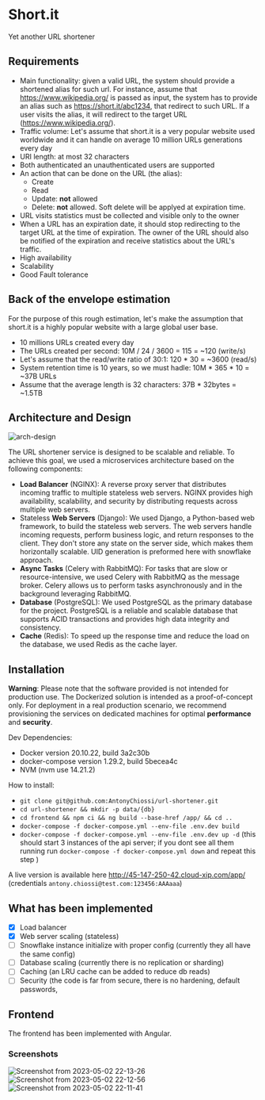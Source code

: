 # Short.it
Yet another URL shortener

## Requirements

- Main functionality: given a valid URL, the system should provide a shortened alias for such url. For instance, assume that https://www.wikipedia.org/ is passed as input, the system has to provide an alias such as https://short.it/abc1234, that redirect to such URL. If a user visits the alias, it will redirect to the target URL (https://www.wikipedia.org/).
- Traffic volume: Let's assume that short.it is a very popular website used worldwide and it can handle on average 10 million URLs generations every day
- URI length: at most 32 characters
- Both authenticated an unauthenticated users are supported
- An action that can be done on the URL (the alias):
  - Create
  - Read
  - Update: **not** allowed
  - Delete: **not** allowed. Soft delete will be applyed at expiration time.
- URL visits statistics must be collected and visible only to the owner
- When a URL has an expiration date, it should stop redirecting to the target URL at the time of expiration. The owner of the URL should also be notified of the expiration and receive statistics about the URL's traffic.
- High availability
- Scalability
- Good Fault tolerance

## Back of the envelope estimation
For the purpose of this rough estimation, let's make the assumption that short.it is a highly popular website with a large global user base.

- 10 millions URLs created every day
- The URLs created per second: 10M / 24 / 3600 = 115 = ~120 (write/s)
- Let's assume that the read/write ratio of 30:1: 120 * 30 = ~3600 (read/s)
- System retention time is 10 years, so we must hadle: 10M * 365 * 10 = ~37B URLs
- Assume that the average length is 32 characters: 37B * 32bytes = ~1.5TB

## Architecture and Design
![arch-design](https://user-images.githubusercontent.com/26548787/235768215-f4389258-355f-41d8-aa94-e1953f8b443d.png)

The URL shortener service is designed to be scalable and reliable. To achieve this goal, we used a microservices architecture based on the following components:

- **Load Balancer** (NGINX): A reverse proxy server that distributes incoming traffic to multiple stateless web servers. NGINX provides high availability, scalability, and security by distributing requests across multiple web servers.
- Stateless **Web Servers** (Django): We used Django, a Python-based web framework, to build the stateless web servers. The web servers handle incoming requests, perform business logic, and return responses to the client. They don't store any state on the server side, which makes them horizontally scalable. UID generation is preformed here with snowflake approach.
- **Async Tasks** (Celery with RabbitMQ): For tasks that are slow or resource-intensive, we used Celery with RabbitMQ as the message broker. Celery allows us to perform tasks asynchronously and in the background leveraging RabbitMQ.
- **Database** (PostgreSQL): We used PostgreSQL as the primary database for the project. PostgreSQL is a reliable and scalable database that supports ACID transactions and provides high data integrity and consistency.
- **Cache** (Redis): To speed up the response time and reduce the load on the database, we used Redis as the cache layer.
    
## Installation

**Warning**: Please note that the software provided is not intended for production use. The Dockerized solution is intended as a proof-of-concept only. For deployment in a real production scenario, we recommend provisioning the services on dedicated machines for optimal **performance** and **security**.

Dev Dependencies:
- Docker version 20.10.22, build 3a2c30b                                                                                          
- docker-compose version 1.29.2, build 5becea4c
- NVM (nvm use 14.21.2)

How to install:
- `git clone git@github.com:AntonyChiossi/url-shortener.git`
- `cd url-shortener && mkdir -p data/{db}`
- `cd frontend && npm ci && ng build --base-href /app/ && cd ..`
- `docker-compose -f docker-compose.yml --env-file .env.dev build`
- `docker-compose -f docker-compose.yml --env-file .env.dev up -d` (this should start 3 instances of the api server; if you dont see all them running run `docker-compose -f docker-compose.yml down` and repeat this step )

A live version is available here http://45-147-250-42.cloud-xip.com/app/ (credentials `antony.chiossi@test.com:123456:AAAaaa`)

## What has been implemented
- [x] Load balancer 
- [x] Web server scaling (stateless)
- [ ] Snowflake instance initialize with proper config (currently they all have the same config)
- [ ] Database scaling (currently there is no replication or sharding)
- [ ] Caching (an LRU cache can be added to reduce db reads)
- [ ] Security (the code is far from secure, there is no hardening, default passwords, 

## Frontend

The frontend has been implemented with Angular.

### Screenshots
![Screenshot from 2023-05-02 22-13-26](https://user-images.githubusercontent.com/26548787/235775614-9b458f44-0449-4565-9840-4355ef6557e6.png)
![Screenshot from 2023-05-02 22-12-56](https://user-images.githubusercontent.com/26548787/235775663-6cd787ba-cf39-4db2-9629-8153438bd916.png)
![Screenshot from 2023-05-02 22-11-41](https://user-images.githubusercontent.com/26548787/235775684-1ab35139-753c-4aa0-b4f1-3404926c4e5b.png)
